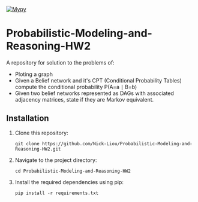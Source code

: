 [![Mypy](https://github.com/Nick-Liou/Probabilistic-Modeling-and-Reasoning-HW2/actions/workflows/mypy.yml/badge.svg)](https://github.com/Nick-Liou/Probabilistic-Modeling-and-Reasoning-HW2/actions/workflows/mypy.yml)

<!-- 
[![Tests](https://github.com/Nick-Liou/Probabilistic-Modeling-and-Reasoning-HW2/actions/workflows/pytest.yml/badge.svg)](https://github.com/Nick-Liou/Probabilistic-Modeling-and-Reasoning-HW2/actions/workflows/pytest.yml)
-->

# Probabilistic-Modeling-and-Reasoning-HW2
A repository for solution to the problems of:
- Ploting a graph
- Given a Belief network and it's CPT (Conditional Probability Tables) compute the conditional probability P(A=a ∣ B=b)
- Given two belief networks represented as DAGs with associated adjacency matrices, state if they are Markov equivalent.


## Installation

1. Clone this repository:   
    ```
    git clone https://github.com/Nick-Liou/Probabilistic-Modeling-and-Reasoning-HW2.git
    ```
2. Navigate to the project directory:   
    ```
    cd Probabilistic-Modeling-and-Reasoning-HW2
    ```
3. Install the required dependencies using pip:
    ```
    pip install -r requirements.txt
    ```


<!-- 
Use  "pipreqs . --mode no-pin" to auto generate the requirements 
note it may not work recursively  
-->

